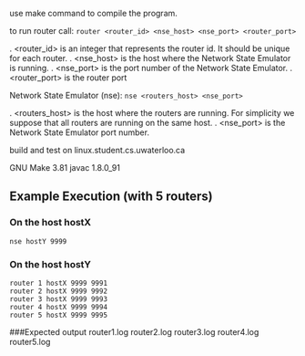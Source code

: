 use make command to compile the program.

to run router call: `router <router_id> <nse_host> <nse_port> <router_port>`

. <router_id> is an integer that represents the router id. It should be unique for each router.
. <nse_host> is the host where the Network State Emulator is running.
. <nse_port> is the port number of the Network State Emulator.
. <router_port> is the router port


Network State Emulator (nse): `nse <routers_host> <nse_port>`

. <routers_host> is the host where the routers are running. For simplicity we suppose that all
routers are running on the same host.
. <nse_port> is the Network State Emulator port number.

build and test on linux.student.cs.uwaterloo.ca

GNU Make 3.81
javac 1.8.0_91


## Example Execution (with 5 routers)
### On the host hostX
```
nse hostY 9999
```
### On the host hostY
```
router 1 hostX 9999 9991
router 2 hostX 9999 9992
router 3 hostX 9999 9993
router 4 hostX 9999 9994
router 5 hostX 9999 9995
````
###Expected output
router1.log router2.log router3.log router4.log router5.log
